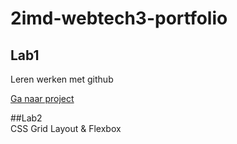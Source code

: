 # 2imd-webtech3-portfolio

## Lab1<br>
  Leren werken met github
  
[Ga naar project](2imd-webtech3-portfolio/lab1-git)
  
##Lab2<br>
  CSS Grid Layout & Flexbox
